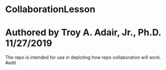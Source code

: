 # CollaborationLesson
# Authored by Troy A. Adair, Jr., Ph.D. 11/27/2019

The repo is intended for use in depicting how repo collaboration will work.
#edit